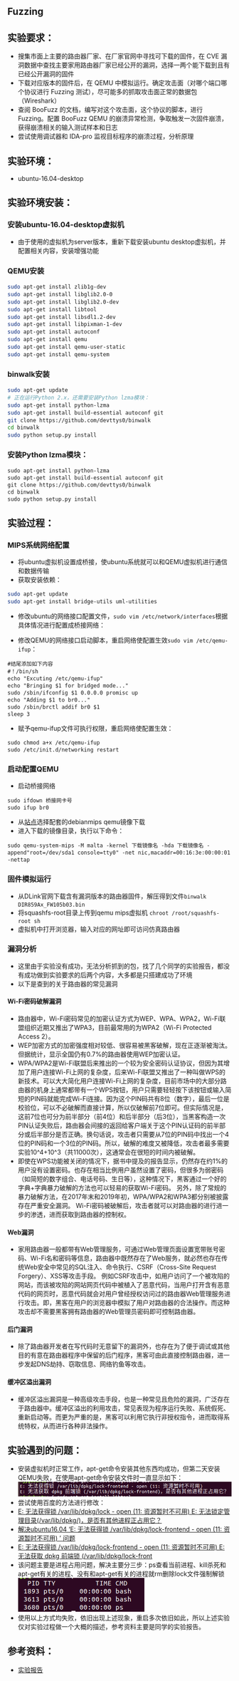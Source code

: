 Fuzzing
---
## 实验要求：
- 搜集市面上主要的路由器厂家、在厂家官网中寻找可下载的固件，在 CVE 漏洞数据中查找主要家用路由器厂家已经公开的漏洞，选择一两个能下载到且有已经公开漏洞的固件
- 下载对应版本的固件后，在 QEMU 中模拟运行。确定攻击面（对哪个端口哪个协议进行 Fuzzing 测试），尽可能多的抓取攻击面正常的数据包（Wireshark）
- 查阅 BooFuzz 的文档，编写对这个攻击面，这个协议的脚本，进行 Fuzzing。配置 BooFuzz QEMU 的崩溃异常检测，争取触发一次固件崩溃，获得崩溃相关的输入测试样本和日志
- 尝试使用调试器和 IDA-pro 监视目标程序的崩溃过程，分析原理
## 实验环境：
- ubuntu-16.04-desktop
## 实验环境安装：
### 安装ubuntu-16.04-desktop虚拟机
- 由于使用的虚拟机为server版本，重新下载安装ubuntu desktop虚拟机，并配置相关内容，安装增强功能
### QEMU安装
```bash
sudo apt-get install zlib1g-dev
sudo apt-get install libglib2.0-0
sudo apt-get install libglib2.0-dev
sudo apt-get install libtool
sudo apt-get install libsdl1.2-dev
sudo apt-get install libpixman-1-dev
sudo apt-get install autoconf
sudo apt-get install qemu
sudo apt-get install qemu-user-static
sudo apt-get install qemu-system
```
### binwalk安装
```bash
sudo apt-get update
# 正在运行Python 2.x，还需要安装Python lzma模块：
sudo apt-get install python-lzma
sudo apt-get install build-essential autoconf git
git clone https://github.com/devttys0/binwalk
cd binwalk  
sudo python setup.py install
```
### 安装Python lzma模块：
```
sudo apt-get install python-lzma
sudo apt-get install build-essential autoconf git
git clone https://github.com/devttys0/binwalk
cd binwalk  
sudo python setup.py install
```
## 实验过程：
### MIPS系统网络配置
- 将ubuntu虚拟机设置成桥接，使ubuntu系统就可以和QEMU虚拟机进行通信和数据传输                               
- 获取安装依赖：
```bash
sudo apt-get update
sudo apt-get install bridge-utils uml-utilities
```
- 修改ubuntu的网络接口配置文件，`sudo vim /etc/network/interfaces`根据具体情况进行配置成桥接网络：
                       
- 修改QEMU的网络接口启动脚本，重启网络使配置生效`sudo vim /etc/qemu-ifup`：
```
#结尾添加如下内容
#！/bin/sh
echo "Excuting /etc/qemu-ifup"
echo "Bringing $1 for bridged mode..."
sudo /sbin/ifconfig $1 0.0.0.0 promisc up
echo "Adding $1 to br0..."
sudo /sbin/brctl addif br0 $1
sleep 3
```
- 赋予qemu-ifup文件可执行权限，重启网络使配置生效：
```
sudo chmod a+x /etc/qemu-ifup
sudo /etc/init.d/networking restart
```

### 启动配置QEMU
- 启动桥接网络  
```
sudo ifdown 桥接网卡号
sudo ifup br0
```
- 从[站点](https://people.debian.org/~aurel32/qemu/mips/)选择配套的debianmips qemu镜像下载
- 进入下载的镜像目录，执行以下命令：  
```
sudo qemu-system-mips -M malta -kernel 下载镜像名 -hda 下载镜像名 -append"root=/dev/sda1 console=tty0" -net nic,macaddr=00:16:3e:00:00:01 -nettap
```
### 固件模拟运行
- 从DLink官网下载含有漏洞版本的路由器固件，解压得到文件`binwalk DIR859Ax_FW105b03.bin`
- 将squashfs-root目录上传到qemu mips虚拟机 `chroot /root/squashfs-root sh`
- 虚拟机中打开浏览器，输入对应的网址即可访问仿真路由器
### 漏洞分析
- 这里由于实验没有成功，无法分析抓到的包，找了几个同学的实验报告，都没有成功做到实验要求的后两个内容，大多都是只搭建成功了环境
- 以下是查到的关于路由器的常见漏洞
#### Wi-Fi密码破解漏洞
* 路由器中，Wi-Fi密码常见的加密认证方式为WEP、WPA、WPA2，Wi-Fi联盟组织近期又推出了WPA3，目前最常用的为WPA2（Wi-Fi Protected Access 2）。
* WEP加密方式的加密强度相对较低、很容易被黑客破解，现在正逐渐被淘汰。但据统计，显示全国仍有0.7%的路由器使用WEP加密认证。
* WPA/WPA2是Wi-Fi联盟后来推出的一个较为安全密码认证协议，但因为其增加了用户连接Wi-Fi上网的复杂度，后来Wi-Fi联盟又推出了一种叫做WPS的新技术。可以大大简化用户连接Wi-Fi上网的复杂度，目前市场中的大部分路由器的机身上通常都带有一个WPS按钮，用户只需要轻轻按下该按钮或输入简短的PIN码就能完成Wi-Fi连接。因为这个PIN码共有8位（数字），最后一位是校验位，可以不必破解而直接计算，所以仅破解前7位即可。但实际情况是，这前7位也可分为前半部分（前4位）和后半部分（后3位），当黑客构造一次PIN认证失败后，路由器会间接的返回给客户端关于这个PIN认证码的前半部分或后半部分是否正确。换句话说，攻击者只需要从7位的PIN码中找出一个4位的PIN码和一个3位的PIN码。所以，破解的难度又被降低，攻击者最多需要实验10^4+10^3（共11000次），这通常会在很短的时间内被破解。
* 即使在WPS功能被关闭的情况下，据书中提及的报告显示，仍然存在约1%的用户没有设置密码。也存在相当比例用户虽然设置了密码，但很多为弱密码（如简短的数字组合、电话号码、生日等），这种情况下，黑客通过一个好的字典+字典暴力破解的方法也可以轻易的获取Wi-Fi密码。
另外，除了常规的暴力破解方法，在2017年末和2019年初，WPA/WPA2和WPA3都分别被披露存在严重安全漏洞。
Wi-Fi密码被破解后，攻击者就可以对路由器的进行进一步的渗透，进而获取到路由器的控制权。
#### Web漏洞
* 家用路由器一般都带有Web管理服务，可通过Web管理页面设置宽带账号密码、Wi-Fi名和密码等信息，路由器中既然存在了Web服务，就必然也存在传统Web安全中常见的SQL注入、命令执行、CSRF（Cross-Site Request Forgery）、XSS等攻击手段。
例如CSRF攻击中，如用户访问了一个被攻陷的网站，而该被攻陷的网站网页代码中被植入了恶意代码，当用户打开含有恶意代码的网页时，恶意代码就会对用户曾经授权访问过的路由器Web管理服务进行攻击。即，黑客在用户的浏览器中模拟了用户对路由器的合法操作。而这种攻击却不需要黑客拥有路由器的Web管理员密码即可控制路由器。
#### 后门漏洞
* 除了路由器开发者在写代码时无意留下的漏洞外，也存在为了便于调试或其他目的有意在路由器程序中保留的后门程序，黑客可由此直接控制路由器，进一步发起DNS劫持、窃取信息、网络钓鱼等攻击。
#### 缓冲区溢出漏洞
* 缓冲区溢出漏洞是一种高级攻击手段，也是一种常见且危险的漏洞，广泛存在于路由器中。缓冲区溢出的利用攻击，常见表现为程序运行失败、系统假死、重新启动等。而更为严重的是，黑客可以利用它执行非授权指令，进而取得系统特权，从而进行各种非法操作。

## 实验遇到的问题：
- 安装虚拟机时正常工作，apt-get命令安装其他东西均成功，但第二天安装QEMU失败，在使用apt-get命令安装文件时一直显示如下：  
![](img/02.png)  
- 尝试使用百度的方法进行修改：  
- [E: 无法获得锁 /var/lib/dpkg/lock - open (11: 资源暂时不可用) E: 无法锁定管理目录(/var/lib/dpkg/)，是否有其他进程正占用它？](https://blog.csdn.net/maizousidemao/article/details/82252760) 
- [解决ubuntu16.04 ‘E: 无法获得锁 /var/lib/dpkg/lock-frontend - open (11: 资源暂时不可用) ’ 问题](https://blog.csdn.net/qq_38019633/article/details/84024309)
- [E: 无法获得锁 /var/lib/dpkg/lock-frontend - open (11: 资源暂时不可用) E: 无法获取 dpkg 前端锁 (/var/lib/dpkg/lock-front](https://blog.csdn.net/qq_41856814/article/details/101306701)
- 该问题主要是进程占用问题，解决主要分三步：ps查看当前进程、kill杀死和apt-get有关的进程、没有和apt-get有关的进程就rm删除lock文件强制解锁  
![](img/01.png)
- 使用以上方式均失败，依旧出现上述现象，重启多次依旧如此，所以上述实验仅对实验过程做一个大概的描述，参考资料主要是同学的实验报告。


## 参考资料：
- [实验报告](https://github.com/Great-Lin999/SoftwareAndSystemSecurity/blob/master/Fuzzing/Fuzzing.md)
